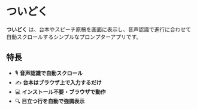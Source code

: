 # ついどく

**ついどく** は、台本やスピーチ原稿を画面に表示し、音声認識で進行に合わせて自動スクロールするシンプルなプロンプターアプリです。

## 特長

- 🎙️ **音声認識で自動スクロール**
- ✍️ **台本はブラウザ上で入力するだけ**
- 💻 **インストール不要・ブラウザで動作**
- 🔍 **目立つ行を自動で強調表示**
